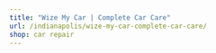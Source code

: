 ```yaml
---
title: "Wize My Car | Complete Car Care"
url: /indianapolis/wize-my-car-complete-car-care/
shop: car repair
---
```

